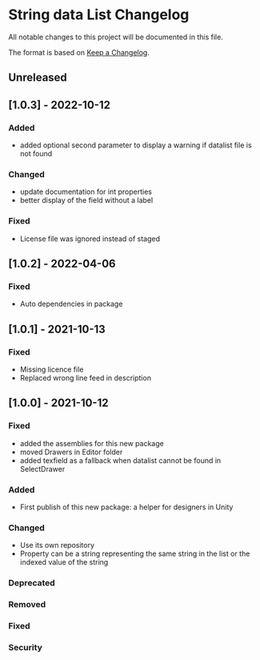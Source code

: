 # String data List  Changelog
All notable changes to this project will be documented in this file.

The format is based on [Keep a Changelog](https://keepachangelog.com/en/1.0.0/).

## Unreleased

## [1.0.3] - 2022-10-12

### Added
- added optional second parameter to display a warning if datalist file is not found

### Changed
- update documentation for int properties
- better display of the field without a label

### Fixed
- License file was ignored instead of staged

## [1.0.2] - 2022-04-06

### Fixed
- Auto dependencies in package

## [1.0.1] - 2021-10-13

### Fixed
- Missing licence file
- Replaced wrong line feed in description

## [1.0.0] - 2021-10-12

### Fixed
- added the assemblies for this new package
- moved Drawers in Editor folder
- added texfield as a fallback when datalist cannot be found in SelectDrawer

### Added
- First publish of this new package: a helper for designers in Unity

### Changed
- Use its own repository
- Property can be a string representing the same string in the list or the indexed value of the string

### Deprecated

### Removed

### Fixed

### Security
